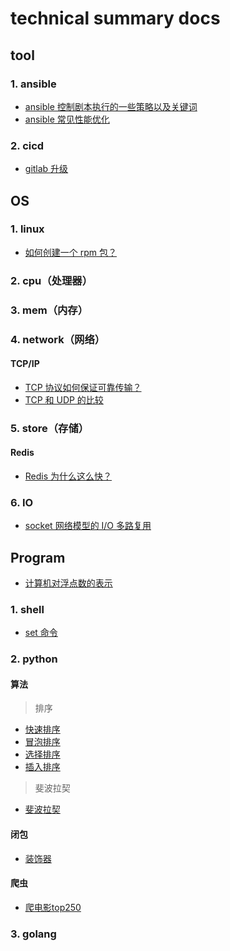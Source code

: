 # technical summary docs

## tool 
### 1. ansible
* [ansible 控制剧本执行的一些策略以及关键词](https://github.com/frank-dc/blog/blob/main/tool/ansible/controlling_playbook_execution.md)
* [ansible 常见性能优化](https://github.com/frank-dc/blog/blob/main/tool/ansible/performance_improvement.md)

### 2. cicd
* [gitlab 升级](https://github.com/frank-dc/blog/blob/main/tool/cicd/gitlab_upgrade.md)


## OS
### 1. linux
* [如何创建一个 rpm 包？](https://github.com/frank-dc/blog/blob/main/system/linux/how_to_create_a_rpm_package.md)

### 2. cpu（处理器）

### 3. mem（内存）

### 4. network（网络）
#### TCP/IP
* [TCP 协议如何保证可靠传输？](https://github.com/frank-dc/blog/blob/main/system/network/tcp-ip/how_dose_the_tcp_protocol_ensure_reliable_transmission.md)
* [TCP 和 UDP 的比较](https://github.com/frank-dc/blog/blob/main/system/network/tcp-ip/the_difference_of_tcp_and_udp.md)

### 5. store（存储）
#### Redis
* [Redis 为什么这么快？](https://github.com/frank-dc/blog/blob/main/system/store/redis/why_is_redis_so_fast.md)

### 6. IO
* [socket 网络模型的 I/O 多路复用](https://github.com/frank-dc/blog/blob/main/system/io/io_multiplexing_for_the_socket.md)

## Program
* [计算机对浮点数的表示](https://github.com/frank-dc/blog/blob/main/program/understanding_float_point.md)

### 1. shell
* [set 命令](https://github.com/frank-dc/blog/blob/main/program/shell/the_use_of_set_command.md)

### 2. python
#### 算法
> 排序
* [快速排序](https://github.com/frank-dc/blog/blob/main/program/python/algorithm/sort/quick_sort)
* [冒泡排序](https://github.com/frank-dc/blog/blob/main/program/python/algorithm/sort/dubble_sort)
* [选择排序](https://github.com/frank-dc/blog/blob/main/program/python/algorithm/sort/selection_sort)
* [插入排序](https://github.com/frank-dc/blog/blob/main/program/python/algorithm/sort/insertion_sort)

> 斐波拉契
* [斐波拉契](https://github.com/frank-dc/blog/blob/main/program/python/algorithm/fibonacci.py)

#### 闭包
* [装饰器](https://github.com/frank-dc/blog/blob/main/program/python/closure/decorator.py)

#### 爬虫
* [爬电影top250](https://github.com/frank-dc/blog/blob/main/program/python/crawler/static_web/movies_top_250.py)
### 3. golang